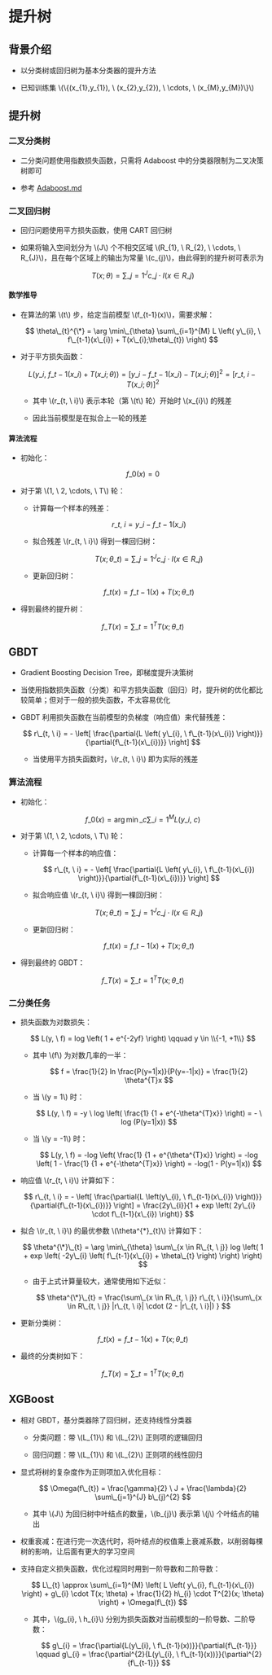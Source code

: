 <script type="text/javascript" src="http://cdn.mathjax.org/mathjax/latest/MathJax.js?config=default"></script>

# 提升树

## 背景介绍

- 以分类树或回归树为基本分类器的提升方法

- 已知训练集 \\(\\{(x\_{1},y\_{1}), \ (x\_{2},y\_{2}), \ \cdots, \ (x\_{M},y\_{M})\\}\\)

## 提升树

### 二叉分类树

- 二分类问题使用指数损失函数，只需将 Adaboost 中的分类器限制为二叉决策树即可

- 参考 [Adaboost.md](Adaboost.md)

### 二叉回归树

- 回归问题使用平方损失函数，使用 CART 回归树

- 如果将输入空间划分为 \\(J\\) 个不相交区域 \\(R\_{1}, \ R\_{2}, \ \cdots, \ R\_{J}\\)，且在每个区域上的输出为常量 \\(c\_{j}\\)，由此得到的提升树可表示为

	$$ T(x;\theta) = \sum\_{j=1}^{J} c\_{j} \cdot I(x \in R\_{j}) $$

#### 数学推导

- 在算法的第 \\(t\\) 步，给定当前模型 \\(f\_{t-1}(x)\\)，需要求解：

	$$ \theta\_{t}^{\*} = \arg \min\_{\theta} \sum\_{i=1}^{M} L \left( y\_{i}, \ f\_{t-1}(x\_{i}) + T(x\_{i};\theta\_{t}) \right) $$

- 对于平方损失函数：

	$$ L(y\_{i}, \ f\_{t-1}(x\_{i}) + T(x\_{i};\theta)) = \left[ y\_{i} - f\_{t-1}(x\_{i}) - T(x\_{i}; \theta) \right]^{2} = \left[ r\_{t, \ i} - T(x\_{i}; \theta) \right]^{2} $$
	
	- 其中 \\(r\_{t, \ i}\\) 表示本轮（第 \\(t\\) 轮）开始时 \\(x\_{i}\\) 的残差

	- 因此当前模型是在拟合上一轮的残差

#### 算法流程

- 初始化：

	$$ f\_{0}(x) = 0 $$

- 对于第 \\(1, \ 2, \cdots, \ T\\) 轮：

	- 计算每一个样本的残差：

		$$ r\_{t, \ i} = y\_{i} - f\_{t-1}(x\_{i}) $$

	- 拟合残差 \\(r\_{t, \ i}\\) 得到一棵回归树：

		$$ T(x; \theta\_{t}) = \sum\_{j=1}^{J} c\_{j} \cdot I(x \in R\_{j}) $$

	- 更新回归树：

		$$ f\_{t}(x) = f\_{t-1}(x) + T(x; \theta\_{t}) $$

- 得到最终的提升树：

	$$ f\_{T}(x) = \sum\_{t=1}^{T} T(x; \theta\_{t}) $$

## GBDT

- Gradient Boosting Decision Tree，即梯度提升决策树

- 当使用指数损失函数（分类）和平方损失函数（回归）时，提升树的优化都比较简单；但对于一般的损失函数，不太容易优化

- GBDT 利用损失函数在当前模型的负梯度（响应值）来代替残差：

	$$ r\_{t, \ i} = - \left[ \frac{\partial{L \left( y\_{i}, \ f\_{t-1}(x\_{i}) \right)}}{\partial{f\_{t-1}(x\_{i})}} \right] $$

	- 当使用平方损失函数时，\\(r\_{t, \ i}\\) 即为实际的残差

### 算法流程

- 初始化：

	$$ f\_{0}(x) = \arg \min\_{c} \sum\_{i=1}^{M} L(y\_{i}, \ c) $$

- 对于第 \\(1, \ 2, \cdots, \ T\\) 轮：

	- 计算每一个样本的响应值：

		$$ r\_{t, \ i} = - \left[ \frac{\partial{L \left( y\_{i}, \ f\_{t-1}(x\_{i}) \right)}}{\partial{f\_{t-1}(x\_{i})}} \right] $$

	- 拟合响应值 \\(r\_{t, \ i}\\) 得到一棵回归树：

		$$ T(x; \theta\_{t}) = \sum\_{j=1}^{J} c\_{j} \cdot I(x \in R\_{j}) $$
	
	- 更新回归树：

		$$ f\_{t}(x) = f\_{t-1}(x) + T(x; \theta\_{t}) $$

- 得到最终的 GBDT：

	$$ f\_{T}(x) = \sum\_{t=1}^{T} T(x; \theta\_{t}) $$

### 二分类任务

- 损失函数为对数损失：

	$$ L(y, \ f) = log \left( 1 + e^{-2yf} \right) \qquad y \in \\{-1, +1\\} $$

	- 其中 \\(f\\) 为对数几率的一半：

		$$ f = \frac{1}{2} ln \frac{P(y=1|x)}{P(y=-1|x)} = \frac{1}{2} \theta^{T}x $$

	- 当 \\(y = 1\\) 时：

		$$ L(y, \ f) = -y \ log \left( \frac{1} {1 + e^{-\theta^{T}x}} \right) = - \ log (P(y=1|x)) $$

	- 当 \\(y = -1\\) 时：

		$$ L(y, \ f) = -log \left( \frac{1} {1 + e^{\theta^{T}x}} \right) = -log \left( 1 - \frac{1} {1 + e^{-\theta^{T}x}} \right) = -log(1 - P(y=1|x)) $$

- 响应值 \\(r\_{t, \ i}\\) 计算如下：

	$$ r\_{t, \ i} = - \left[ \frac{\partial{L \left(y\_{i}, \ f\_{t-1}(x\_{i}) \right)}}{\partial{f\_{t-1}(x\_{i})}} \right] = \frac{2y\_{i}}{1 + exp \left( 2y\_{i} \cdot f\_{t-1}(x\_{i}) \right)} $$

- 拟合 \\(r\_{t, \ i}\\) 的最优参数 \\(\theta^{\*}\_{t}\\) 计算如下：

	$$ \theta^{\*}\_{t} = \arg \min\_{\theta} \sum\_{x \in R\_{t, \ j}} log \left( 1 + exp \left( -2y\_{i} \left( f\_{t-1}(x\_{i}) + \theta\_{t} \right) \right) \right) $$
	
	- 由于上式计算量较大，通常使用如下近似：

		$$ \theta^{\*}\_{t} = \frac{\sum\_{x \in R\_{t, \ j}} r\_{t, \ i}}{\sum\_{x \in R\_{t, \ j}} |r\_{t, \ i}| \cdot (2 - |r\_{t, \ i}|) } $$

- 更新分类树：

	$$ f\_{t}(x) = f\_{t-1}(x) + T(x; \theta\_{t}) $$

- 最终的分类树如下：

	$$ f\_{T}(x) = \sum\_{t=1}^{T} T(x; \theta\_{t}) $$

## XGBoost

- 相对 GBDT，基分类器除了回归树，还支持线性分类器

	- 分类问题：带 \\(L\_{1}\\) 和 \\(L\_{2}\\) 正则项的逻辑回归

	- 回归问题：带 \\(L\_{1}\\) 和 \\(L\_{2}\\) 正则项的线性回归

- 显式将树的复杂度作为正则项加入优化目标：

	$$ \Omega(f\_{t}) = \frac{\gamma}{2} \ J + \frac{\lambda}{2} \sum\_{j=1}^{J} b\_{j}^{2} $$

	- 其中 \\(J\\) 为回归树中叶结点的数量，\\(b\_{j}\\) 表示第 \\(j\\) 个叶结点的输出

- 权重衰减：在进行完一次迭代时，将叶结点的权值乘上衰减系数，以削弱每棵树的影响，让后面有更大的学习空间

- 支持自定义损失函数，优化过程同时用到一阶导数和二阶导数：

	$$ L\_{t} \approx \sum\_{i=1}^{M} \left( L \left( y\_{i}, f\_{t-1}(x\_{i}) \right) + g\_{i} \cdot T(x; \theta) + \frac{1}{2} h\_{i} \cdot T^{2}(x; \theta) \right) + \Omega(f\_{t}) $$
	
	- 其中，\\(g\_{i}, \ h\_{i}\\) 分别为损失函数对当前模型的一阶导数、二阶导数：

		$$ g\_{i} = \frac{\partial{L(y\_{i}, \ f\_{t-1}(x))}}{\partial{f\_{t-1}}} \qquad g\_{i} = \frac{\partial^{2}{L(y\_{i}, \ f\_{t-1}(x))}}{\partial^{2}{f\_{t-1}}} $$